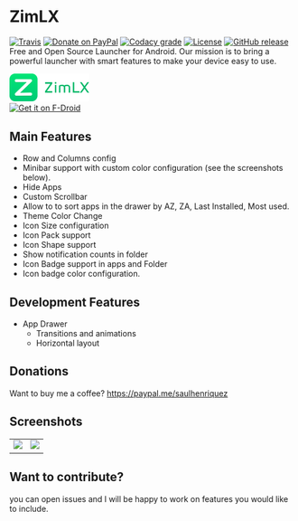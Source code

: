 # ZimLX 
[![Travis](https://img.shields.io/travis/otakuhqz/ZimLX.svg?style=for-the-badge)](https://travis-ci.org/otakuhqz/ZimLX)    [![Donate on PayPal](https://img.shields.io/badge/PayPal-Donate%20Now-orange.svg?style=for-the-badge)](https://paypal.me/saulhenriquez)    [![Codacy grade](https://img.shields.io/codacy/grade/b7b8e9a71417473ab7467a5984e41b36.svg?style=for-the-badge)](https://app.codacy.com/app/otakuhqz/ZimLX)  [![License](https://img.shields.io/badge/License-Apache%202.0-blue.svg?style=for-the-badge)](https://opensource.org/licenses/Apache-2.0)    [![GitHub release](https://img.shields.io/github/release/otakuhqz/ZimLX.svg?style=for-the-badge)](https://github.com/otakuhqz/ZimLX/releases)
Free and Open Source Launcher for Android.
Our mission is to bring a powerful launcher with smart features to make your device easy to use.

[<img src="Logo/logotype.png" width="28%" alt="Zim Launcher">](https://github.com/otakuhqz/ZimLX)         
[<img src="https://f-droid.org/badge/get-it-on.png" alt="Get it on F-Droid" height="80">](https://f-droid.org/packages/org.zimmob.zimlx/)

## Main Features
* Row and Columns config
* Minibar support with custom color configuration (see the screenshots below).
* Hide Apps
* Custom Scrollbar
* Allow to to sort apps in the drawer by AZ, ZA, Last Installed, Most used.
* Theme Color Change
* Icon Size configuration
* Icon Pack support
* Icon Shape support
* Show notification counts in folder
* Icon Badge support in apps and Folder
* Icon badge color configuration.

## Development Features
* App Drawer
    * Transitions and animations
    * Horizontal layout
    
## Donations
Want to buy me a coffee? https://paypal.me/saulhenriquez

## Screenshots
<table>
    <tr>
        <td><img src="https://github.com/otakuhqz/ZimLX/blob/master/snapshots/zlxdesktop.jpg" width="256" />
        </td>
        <td><img src="https://github.com/otakuhqz/ZimLX/blob/master/snapshots/zlxfolder.jpg" width="256" />
        </td>
    </tr>
<table>

## Want to contribute?
you can open issues and I will be happy to work on features you would like to include.